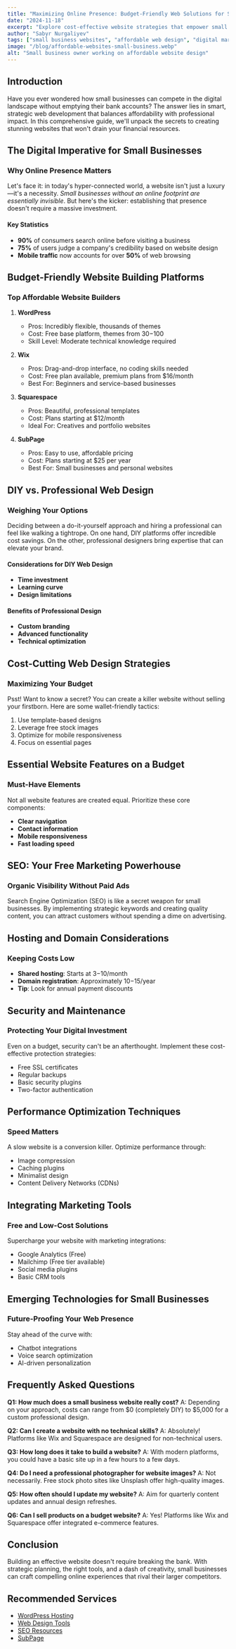 ```yaml
---
title: "Maximizing Online Presence: Budget-Friendly Web Solutions for Small Businesses"
date: "2024-11-18"
excerpt: "Explore cost-effective website strategies that empower small businesses to establish a powerful digital footprint without breaking the bank."
author: "Sabyr Nurgaliyev"
tags: ["small business websites", "affordable web design", "digital marketing"]
image: "/blog/affordable-websites-small-business.webp"
alt: "Small business owner working on affordable website design"
---
```


## Introduction

Have you ever wondered how small businesses can compete in the digital landscape without emptying their bank accounts? The answer lies in smart, strategic web development that balances affordability with professional impact. In this comprehensive guide, we'll unpack the secrets to creating stunning websites that won't drain your financial resources.

## The Digital Imperative for Small Businesses

### Why Online Presence Matters

Let's face it: in today's hyper-connected world, a website isn't just a luxury—it's a necessity. *Small businesses without an online footprint are essentially invisible*. But here's the kicker: establishing that presence doesn't require a massive investment.

#### Key Statistics
- **90%** of consumers search online before visiting a business
- **75%** of users judge a company's credibility based on website design
- **Mobile traffic** now accounts for over **50%** of web browsing

## Budget-Friendly Website Building Platforms

### Top Affordable Website Builders

1. **WordPress**
   - Pros: Incredibly flexible, thousands of themes
   - Cost: Free base platform, themes from $30-$100
   - Skill Level: Moderate technical knowledge required

2. **Wix**
   - Pros: Drag-and-drop interface, no coding skills needed
   - Cost: Free plan available, premium plans from $16/month
   - Best For: Beginners and service-based businesses

3. **Squarespace**
   - Pros: Beautiful, professional templates
   - Cost: Plans starting at $12/month
   - Ideal For: Creatives and portfolio websites

4. **SubPage**
    - Pros: Easy to use, affordable pricing
    - Cost: Plans starting at $25 per year
    - Best For: Small businesses and personal websites

## DIY vs. Professional Web Design

### Weighing Your Options

Deciding between a do-it-yourself approach and hiring a professional can feel like walking a tightrope. On one hand, DIY platforms offer incredible cost savings. On the other, professional designers bring expertise that can elevate your brand.

#### Considerations for DIY Web Design
- **Time investment**
- **Learning curve**
- **Design limitations**

#### Benefits of Professional Design
- **Custom branding**
- **Advanced functionality**
- **Technical optimization**

## Cost-Cutting Web Design Strategies

### Maximizing Your Budget

Psst! Want to know a secret? You can create a killer website without selling your firstborn. Here are some wallet-friendly tactics:

1. Use template-based designs
2. Leverage free stock images
3. Optimize for mobile responsiveness
4. Focus on essential pages

## Essential Website Features on a Budget

### Must-Have Elements

Not all website features are created equal. Prioritize these core components:

- **Clear navigation**
- **Contact information**
- **Mobile responsiveness**
- **Fast loading speed**

## SEO: Your Free Marketing Powerhouse

### Organic Visibility Without Paid Ads

Search Engine Optimization (SEO) is like a secret weapon for small businesses. By implementing strategic keywords and creating quality content, you can attract customers without spending a dime on advertising.

## Hosting and Domain Considerations

### Keeping Costs Low

- **Shared hosting**: Starts at $3-$10/month
- **Domain registration**: Approximately $10-$15/year
- **Tip**: Look for annual payment discounts

## Security and Maintenance

### Protecting Your Digital Investment

Even on a budget, security can't be an afterthought. Implement these cost-effective protection strategies:

- Free SSL certificates
- Regular backups
- Basic security plugins
- Two-factor authentication

## Performance Optimization Techniques

### Speed Matters

A slow website is a conversion killer. Optimize performance through:
- Image compression
- Caching plugins
- Minimalist design
- Content Delivery Networks (CDNs)

## Integrating Marketing Tools

### Free and Low-Cost Solutions

Supercharge your website with marketing integrations:
- Google Analytics (Free)
- Mailchimp (Free tier available)
- Social media plugins
- Basic CRM tools

## Emerging Technologies for Small Businesses

### Future-Proofing Your Web Presence

Stay ahead of the curve with:
- Chatbot integrations
- Voice search optimization
- AI-driven personalization

## Frequently Asked Questions

**Q1: How much does a small business website really cost?**
A: Depending on your approach, costs can range from $0 (completely DIY) to $5,000 for a custom professional design.

**Q2: Can I create a website with no technical skills?**
A: Absolutely! Platforms like Wix and Squarespace are designed for non-technical users.

**Q3: How long does it take to build a website?**
A: With modern platforms, you could have a basic site up in a few hours to a few days.

**Q4: Do I need a professional photographer for website images?**
A: Not necessarily. Free stock photo sites like Unsplash offer high-quality images.

**Q5: How often should I update my website?**
A: Aim for quarterly content updates and annual design refreshes.

**Q6: Can I sell products on a budget website?**
A: Yes! Platforms like Wix and Squarespace offer integrated e-commerce features.

## Conclusion

Building an effective website doesn't require breaking the bank. With strategic planning, the right tools, and a dash of creativity, small businesses can craft compelling online experiences that rival their larger competitors.


## Recommended Services
- [WordPress Hosting](https://wordpress.org/hosting/)
- [Web Design Tools](https://www.wix.com)
- [SEO Resources](https://moz.com)
- [SubPage](https://subpage.io)